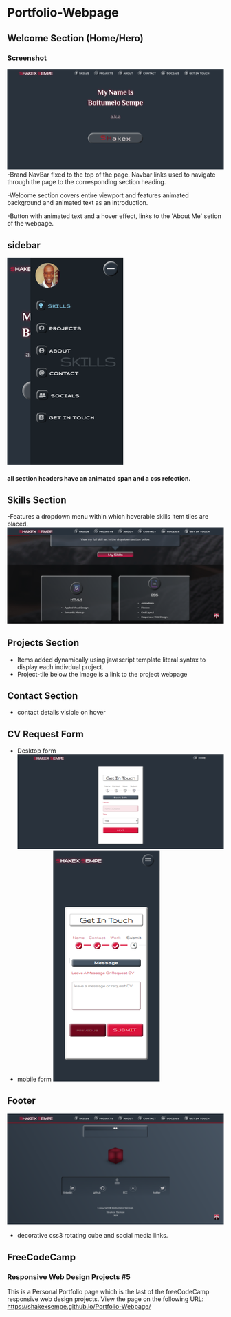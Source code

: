 # Portfolio-Webpage

## Welcome Section (Home/Hero)
### Screenshot
![](./img/desktop.png)
-Brand NavBar fixed to the top of the page. Navbar links used to navigate through the page to the corresponding section heading.

-Welcome section covers entire viewport and features animated background and animated text as an introduction.

-Button with animated text and a hover effect, links to the 'About Me' setion of the webpage. 
## sidebar 
![](./img/sidebar.png)

#### all section headers have an animated span and a css refection.

## Skills Section
-Features a dropdown menu within which hoverable skills item tiles are placed. 
![](./img/skills.png)

## Projects Section
- Items added dynamically using javascript template literal syntax to display each indivdual project.
- Project-tile below the image is a link to the project webpage

## Contact Section
- contact details visible on hover

## CV Request Form
- Desktop form 
![](./img/desktop-form.png)
- mobile form
![](./img/mobile-form.png)


## Footer
![](./img/desktop-footer.png)

- decorative css3 rotating cube and social media links.


## FreeCodeCamp
### Responsive Web Design Projects #5
This is a Personal Portfolio page which is the last of the freeCodeCamp responsive web design projects.
View the page on the following URL: https://shakexsempe.github.io/Portfolio-Webpage/ 


